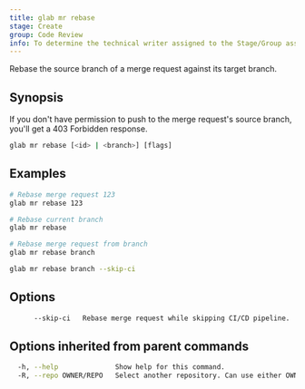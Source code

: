 ```yaml
---
title: glab mr rebase
stage: Create
group: Code Review
info: To determine the technical writer assigned to the Stage/Group associated with this page, see https://about.gitlab.com/handbook/product/ux/technical-writing/#assignments
---
```


<!--
This documentation is auto generated by a script.
Please do not edit this file directly. Run `make gen-docs` instead.
-->

Rebase the source branch of a merge request against its target branch.

## Synopsis

If you don't have permission to push to the merge request's source branch, you'll get a 403 Forbidden response.

```bash title="terminal"
glab mr rebase [<id> | <branch>] [flags]
```

## Examples

```bash title="terminal"
# Rebase merge request 123
glab mr rebase 123

# Rebase current branch
glab mr rebase

# Rebase merge request from branch
glab mr rebase branch

glab mr rebase branch --skip-ci
```

## Options

```bash title="terminal"
      --skip-ci   Rebase merge request while skipping CI/CD pipeline.
```

## Options inherited from parent commands

```bash title="terminal"
  -h, --help              Show help for this command.
  -R, --repo OWNER/REPO   Select another repository. Can use either OWNER/REPO or `GROUP/NAMESPACE/REPO` format. Also accepts full URL or Git URL.
```
